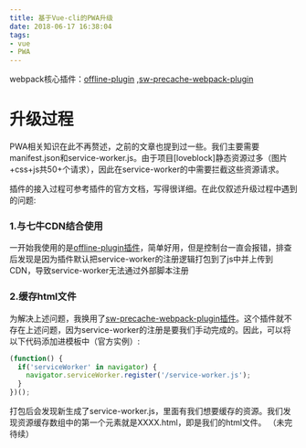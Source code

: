 ```yaml
---
title: 基于Vue-cli的PWA升级
date: 2018-06-17 16:38:04
tags: 
- vue
- PWA
---
```


webpack核心插件：[offline-plugin](https://www.npmjs.com/package/offline-plugin) ,[sw-precache-webpack-plugin](https://www.npmjs.com/package/sw-precache-webpack-plugin)

# 升级过程
PWA相关知识在此不再赘述，之前的文章也提到过一些。我们主要需要manifest.json和service-worker.js。由于项目[loveblock]静态资源过多（图片+css+js共50+个请求），因此在service-worker的中需要拦截这些资源请求。

插件的接入过程可参考插件的官方文档，写得很详细。在此仅叙述升级过程中遇到的问题:

### 1.与七牛CDN结合使用
一开始我使用的是[offline-plugin插件](https://www.npmjs.com/package/offline-plugin)，简单好用，但是控制台一直会报错，排查后发现是因为插件默认把service-worker的注册逻辑打包到了js中并上传到CDN，导致service-worker无法通过外部脚本注册

### 2.缓存html文件
为解决上述问题，我换用了[sw-precache-webpack-plugin插件](https://www.npmjs.com/package/sw-precache-webpack-plugin)。这个插件就不存在上述问题，因为service-worker的注册是要我们手动完成的。因此，可以将以下代码添加进模板中（官方实例）:
```javascript
(function() {
  if('serviceWorker' in navigator) {
    navigator.serviceWorker.register('/service-worker.js');
  }
})();
```
打包后会发现新生成了service-worker.js，里面有我们想要缓存的资源。我们发现资源缓存数组中的第一个元素就是XXXX.html，即是我们的html文件。
（未完待续）

